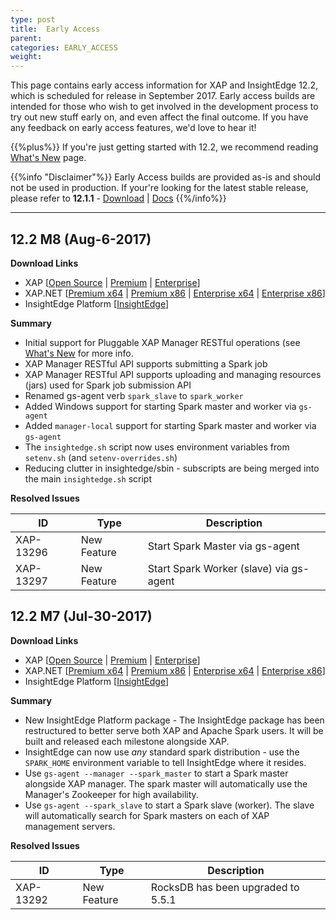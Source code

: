 ```yaml
---
type: post
title:  Early Access
parent:
categories: EARLY_ACCESS
weight:
---
```


This page contains early access information for XAP and InsightEdge 12.2, which is scheduled for release in September 2017. Early access builds are intended for those who wish to get involved in the development process to try out new stuff early on, and even affect the final outcome. If you have any feedback on early access features, we'd love to hear it!

{{%plus%}} If you're just getting started with 12.2, we recommend reading [What's New](/release_notes/122whats-new.html) page.

{{%info "Disclaimer"%}}
Early Access builds are provided as-is and should not be used in production. If your're looking for the latest stable release, please refer to **12.1.1** - [Download](http://www.gigaspaces.com/xap-download) | [Docs](/xap121.html)
{{%/info%}}
<hr/>

## 12.2 M8 (Aug-6-2017)

**Download Links**

* XAP \[[Open Source](https://gigaspaces-repository-eu.s3.amazonaws.com/com/gigaspaces/xap-open/12.2.0/12.2.0-m8/gigaspaces-xap-open-12.2.0-m8-b18009.zip) | [Premium](https://gigaspaces-repository-eu.s3.amazonaws.com/com/gigaspaces/xap/12.2.0/12.2.0-m8/gigaspaces-xap-premium-12.2.0-m8-b18009.zip) | [Enterprise](https://gigaspaces-repository-eu.s3.amazonaws.com/com/gigaspaces/xap/12.2.0/12.2.0-m8/gigaspaces-xap-enterprise-12.2.0-m8-b18009.zip)\] 
* XAP.NET \[[Premium x64](https://gigaspaces-repository-eu.s3.amazonaws.com/com/gigaspaces/xap/12.2.0/12.2.0-m8/GigaSpaces-XAP.NET-Premium-12.2.0.18009-M8-x64.msi) | [Premium x86](https://gigaspaces-repository-eu.s3.amazonaws.com/com/gigaspaces/xap/12.2.0/12.2.0-m8/GigaSpaces-XAP.NET-Premium-12.2.0.18009-M8-x86.msi) | [Enterprise x64](https://gigaspaces-repository-eu.s3.amazonaws.com/com/gigaspaces/xap/12.2.0/12.2.0-m8/GigaSpaces-XAP.NET-Enterprise-12.2.0.18009-M8-x64.msi) | [Enterprise x86](https://gigaspaces-repository-eu.s3.amazonaws.com/com/gigaspaces/xap/12.2.0/12.2.0-m8/GigaSpaces-XAP.NET-Enterprise-12.2.0.18009-M8-x86.msi)\]
* InsightEdge Platform \[[InsightEdge](https://gigaspaces-repository-eu.s3.amazonaws.com/com/gigaspaces/insightedge/12.2.0/12.2.0-m8/gigaspaces-insightedge-12.2.0-m8-11009-premium.zip)\] 

**Summary**

- Initial support for Pluggable XAP Manager RESTful operations (see [What's New](/release_notes/122whats-new.html) for more info.
- XAP Manager RESTful API supports submitting a Spark job  
- XAP Manager RESTful API supports uploading and managing resources (jars) used for Spark job submission API
- Renamed gs-agent verb `spark_slave` to `spark_worker`
- Added Windows support for starting Spark master and worker via `gs-agent`
- Added `manager-local` support for starting Spark master and worker via `gs-agent`
- The `insightedge.sh` script now uses environment variables from `setenv.sh` (and `setenv-overrides.sh`)
- Reducing clutter in insightedge/sbin - subscripts are being merged into the main `insightedge.sh` script

**Resolved Issues**

|ID         | Type        | Description                                                  |
|-----------|-------------|--------------------------------------------------------------|
| XAP-13296 | New Feature | Start Spark Master via gs-agent |
| XAP-13297 | New Feature | Start Spark Worker (slave) via gs-agent |

## 12.2 M7 (Jul-30-2017)

**Download Links**

* XAP \[[Open Source](https://gigaspaces-repository-eu.s3.amazonaws.com/com/gigaspaces/xap-open/12.2.0/12.2.0-m7/gigaspaces-xap-open-12.2.0-m7-b18008.zip) | [Premium](https://gigaspaces-repository-eu.s3.amazonaws.com/com/gigaspaces/xap/12.2.0/12.2.0-m7/gigaspaces-xap-premium-12.2.0-m7-b18008.zip) | [Enterprise](https://gigaspaces-repository-eu.s3.amazonaws.com/com/gigaspaces/xap/12.2.0/12.2.0-m7/gigaspaces-xap-enterprise-12.2.0-m7-b18008.zip)\] 
* XAP.NET \[[Premium x64](https://gigaspaces-repository-eu.s3.amazonaws.com/com/gigaspaces/xap/12.2.0/12.2.0-m7/GigaSpaces-XAP.NET-Premium-12.2.0.18008-M7-x64.msi) | [Premium x86](https://gigaspaces-repository-eu.s3.amazonaws.com/com/gigaspaces/xap/12.2.0/12.2.0-m7/GigaSpaces-XAP.NET-Premium-12.2.0.18008-M7-x86.msi) | [Enterprise x64](https://gigaspaces-repository-eu.s3.amazonaws.com/com/gigaspaces/xap/12.2.0/12.2.0-m7/GigaSpaces-XAP.NET-Enterprise-12.2.0.18008-M7-x64.msi) | [Enterprise x86](https://gigaspaces-repository-eu.s3.amazonaws.com/com/gigaspaces/xap/12.2.0/12.2.0-m7/GigaSpaces-XAP.NET-Enterprise-12.2.0.18008-M7-x86.msi)\]
* InsightEdge Platform \[[InsightEdge](https://gigaspaces-repository-eu.s3.amazonaws.com/com/gigaspaces/insightedge/12.2.0/12.2.0-m7/gigaspaces-insightedge-12.2.0-m7-11008-premium.zip)\] 

**Summary**

- New InsightEdge Platform package - The InsightEdge package has been restructured to better serve both XAP and Apache Spark users. It will be built and released each milestone alongside XAP.
- InsightEdge can now use *any* standard spark distribution - use the `SPARK_HOME` environment variable to tell InsightEdge where it resides.
- Use `gs-agent --manager --spark_master` to start a Spark master alongside XAP manager. The spark master will automatically use the Manager's Zookeeper for high availability.
- Use `gs-agent --spark_slave` to start a Spark slave (worker). The slave will automatically search for Spark masters on each of XAP management servers.

**Resolved Issues**

|ID         | Type        | Description                                                  |
|-----------|-------------|--------------------------------------------------------------|
| XAP-13292 | New Feature | RocksDB has been upgraded to 5.5.1 |
